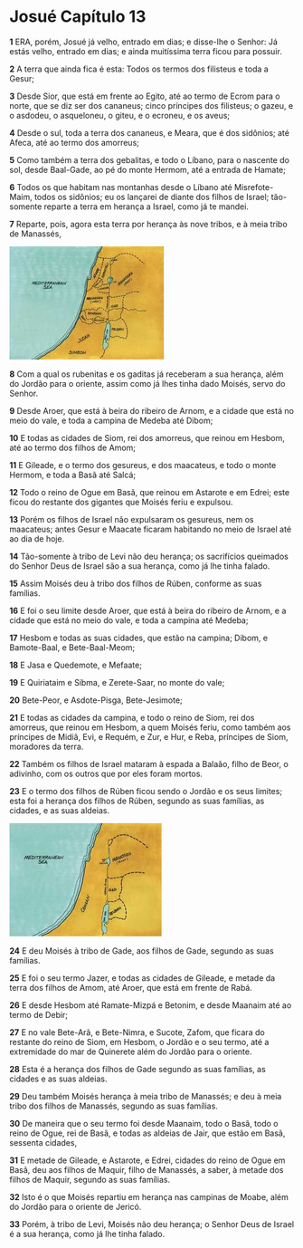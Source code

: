 # Josué Capítulo 13

**1** 	ERA, porém, Josué já velho, entrado em dias; e disse-lhe o Senhor: Já estás velho, entrado em dias; e ainda muitíssima terra ficou para possuir.

**2** 	A terra que ainda fica é esta: Todos os termos dos filisteus e toda a Gesur;

**3** 	Desde Sior, que está em frente ao Egito, até ao termo de Ecrom para o norte, que se diz ser dos cananeus; cinco príncipes dos filisteus; o gazeu, e o asdodeu, o asqueloneu, o giteu, e o ecroneu, e os aveus;

**4** 	Desde o sul, toda a terra dos cananeus, e Meara, que é dos sidônios; até Afeca, até ao termo dos amorreus;

**5** 	Como também a terra dos gebalitas, e todo o Líbano, para o nascente do sol, desde Baal-Gade, ao pé do monte Hermom, até a entrada de Hamate;

**6** 	Todos os que habitam nas montanhas desde o Líbano até Misrefote-Maim, todos os sidônios; eu os lançarei de diante dos filhos de Israel; tão-somente reparte a terra em herança a Israel, como já te mandei.

**7** 	Reparte, pois, agora esta terra por herança às nove tribos, e à meia tribo de Manassés,

![](../Images/SweetPublishing/6-13-2.jpg) 

**8** 	Com a qual os rubenitas e os gaditas já receberam a sua herança, além do Jordão para o oriente, assim como já lhes tinha dado Moisés, servo do Senhor.

**9** 	Desde Aroer, que está à beira do ribeiro de Arnom, e a cidade que está no meio do vale, e toda a campina de Medeba até Dibom;

**10** 	E todas as cidades de Siom, rei dos amorreus, que reinou em Hesbom, até ao termo dos filhos de Amom;

**11** 	E Gileade, e o termo dos gesureus, e dos maacateus, e todo o monte Hermom, e toda a Basã até Salcá;

**12** 	Todo o reino de Ogue em Basã, que reinou em Astarote e em Edrei; este ficou do restante dos gigantes que Moisés feriu e expulsou.

**13** 	Porém os filhos de Israel não expulsaram os gesureus, nem os maacateus; antes Gesur e Maacate ficaram habitando no meio de Israel até ao dia de hoje.

**14** 	Tão-somente à tribo de Levi não deu herança; os sacrifícios queimados do Senhor Deus de Israel são a sua herança, como já lhe tinha falado.

**15** 	Assim Moisés deu à tribo dos filhos de Rúben, conforme as suas famílias.

**16** 	E foi o seu limite desde Aroer, que está à beira do ribeiro de Arnom, e a cidade que está no meio do vale, e toda a campina até Medeba;

**17** 	Hesbom e todas as suas cidades, que estão na campina; Dibom, e Bamote-Baal, e Bete-Baal-Meom;

**18** 	E Jasa e Quedemote, e Mefaate;

**19** 	E Quiriataim e Sibma, e Zerete-Saar, no monte do vale;

**20** 	Bete-Peor, e Asdote-Pisga, Bete-Jesimote;

**21** 	E todas as cidades da campina, e todo o reino de Siom, rei dos amorreus, que reinou em Hesbom, a quem Moisés feriu, como também aos príncipes de Midiã, Evi, e Requém, e Zur, e Hur, e Reba, príncipes de Siom, moradores da terra.

**22** 	Também os filhos de Israel mataram à espada a Balaão, filho de Beor, o adivinho, com os outros que por eles foram mortos.

**23** 	E o termo dos filhos de Rúben ficou sendo o Jordão e os seus limites; esta foi a herança dos filhos de Rúben, segundo as suas famílias, as cidades, e as suas aldeias.

![](../Images/SweetPublishing/6-13-1.jpg) 

**24** 	E deu Moisés à tribo de Gade, aos filhos de Gade, segundo as suas famílias.

**25** 	E foi o seu termo Jazer, e todas as cidades de Gileade, e metade da terra dos filhos de Amom, até Aroer, que está em frente de Rabá.

**26** 	E desde Hesbom até Ramate-Mizpá e Betonim, e desde Maanaim até ao termo de Debir;

**27** 	E no vale Bete-Arã, e Bete-Nimra, e Sucote, Zafom, que ficara do restante do reino de Siom, em Hesbom, o Jordão e o seu termo, até a extremidade do mar de Quinerete além do Jordão para o oriente.

**28** 	Esta é a herança dos filhos de Gade segundo as suas famílias, as cidades e as suas aldeias.

**29** 	Deu também Moisés herança à meia tribo de Manassés; e deu à meia tribo dos filhos de Manassés, segundo as suas famílias.

**30** 	De maneira que o seu termo foi desde Maanaim, todo o Basã, todo o reino de Ogue, rei de Basã, e todas as aldeias de Jair, que estão em Basã, sessenta cidades,

**31** 	E metade de Gileade, e Astarote, e Edrei, cidades do reino de Ogue em Basã, deu aos filhos de Maquir, filho de Manassés, a saber, à metade dos filhos de Maquir, segundo as suas famílias.

**32** 	Isto é o que Moisés repartiu em herança nas campinas de Moabe, além do Jordão para o oriente de Jericó.

**33** 	Porém, à tribo de Levi, Moisés não deu herança; o Senhor Deus de Israel é a sua herança, como já lhe tinha falado.

